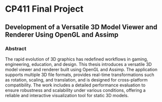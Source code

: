 # CP411 Final Project

## Development of a Versatile 3D Model Viewer and Renderer Using OpenGL and Assimp


### Abstract
The rapid evolution of 3D graphics has redefined workflows in gaming, engineering, education, and design. This thesis introduces a versatile 3D model viewer and renderer built using OpenGL and Assimp. The application supports multiple 3D file formats, provides real-time transformations such as rotation, scaling, and translation, and is designed for cross-platform compatibility. The work includes a detailed performance evaluation to ensure robustness and scalability under various conditions, offering a reliable and interactive visualization tool for static 3D models.